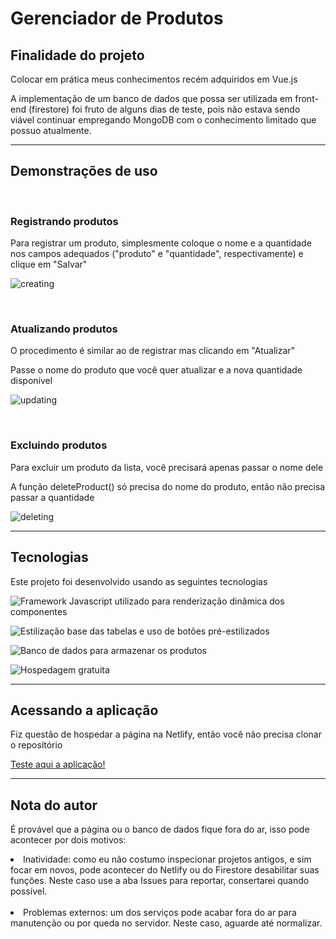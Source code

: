 <h1> Gerenciador de Produtos </h1>

<h2>Finalidade do projeto</h2>

<p>Colocar em prática meus conhecimentos recém adquiridos em Vue.js</p>

<p>A implementação de um banco de dados que possa ser utilizada em front-end (firestore) foi fruto de alguns dias de teste, pois não estava sendo viável continuar empregando MongoDB com o conhecimento limitado que possuo atualmente.</p>

<hr>

<h2>Demonstrações de uso</h2>
<br/>

<h3><strong>Registrando produtos</strong></h3>
<p>Para registrar um produto, simplesmente coloque o nome e a quantidade nos campos adequados ("produto" e "quantidade", respectivamente) e clique em "Salvar"</p>

![creating](./assets/readme-assets/create.gif)


<br/>

<h3>Atualizando produtos</h3>
<p>O procedimento é similar ao de registrar mas clicando em "Atualizar"</p>
<p>Passe o nome do produto que você quer atualizar e a nova quantidade disponível</p>

![updating](./assets/readme-assets/update.gif)

<br/>

<h3>Excluindo produtos</h3>

<p>Para excluir um produto da lista, você precisará apenas passar o nome dele</p>
<p>A função deleteProduct() só precisa do nome do produto, então não precisa passar a quantidade</p>

![deleting](./assets/readme-assets/delete.gif)

<hr>

<h2>Tecnologias</h2>

<p>Este projeto foi desenvolvido usando as seguintes tecnologias</p>

![Framework Javascript utilizado para renderização dinâmica dos componentes](https://skills.thijs.gg/icons?i=vue&theme=light)

![Estilização base das tabelas e uso de botões pré-estilizados](https://skills.thijs.gg/icons?i=bootstrap&theme=light)

![Banco de dados para armazenar os produtos](https://skills.thijs.gg/icons?i=firebase&theme=light) 

![Hospedagem gratuita](https://skills.thijs.gg/icons?i=netlify&theme=light)

<hr> 
<h2>Acessando a aplicação</h2>
<p>Fiz questão de hospedar a página na Netlify, então você não precisa clonar o repositório</p>
<a target="_blank" href="https://gerenciadordeprodutos.netlify.app/">Teste aqui a aplicação!</a>

<hr>

<h2>Nota do autor</h2>
<p>É provável que a página ou o banco de dados fique fora do ar, isso pode acontecer por dois motivos:</p>

<li>Inatividade: como eu não costumo inspecionar projetos antigos, e sim focar em novos, pode acontecer do Netlify ou do Firestore desabilitar suas funções. Neste caso use a aba Issues para reportar, consertarei quando possível.</li>

<br/>

<li>Problemas externos: um dos serviços pode acabar fora do ar para manutenção ou por queda no servidor. Neste caso, aguarde até normalizar.</li>